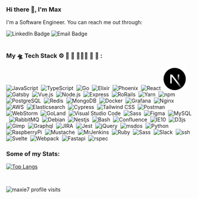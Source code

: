 ### Hi there :wave:, I'm Max

I'm a Software Engineer. You can reach me out through:

<div>
  <a style="text-decoration:none;" href="https://www.linkedin.com/in/maksym-kosenko-3267a684/">
    <img src="https://img.shields.io/badge/LinkedIn-blue?style=for-the-badge&logo=linkedin&logoColor=white" alt="LinkedIn Badge"/>
  </a>
  <a style="text-decoration:none;" href="mailto:maxie7@proton.me">
    <img src="https://img.shields.io/badge/email-green?style=for-the-badge&logo=email&logoColor=white" alt="Email Badge"/>
  </a>
</div>

<br />

### My 🛸 **Tech Stack** ⚙️ 🧰 📡 🤹🏻‍♂️ 🧪 🥋 :

<div>
  <img src="https://user-images.githubusercontent.com/25181517/117447155-6a868a00-af3d-11eb-9cfe-245df15c9f3f.png" title="JavaScript" alt="JavaScript" width="60" height="60"/>&nbsp;  
  <img src="https://user-images.githubusercontent.com/25181517/183890598-19a0ac2d-e88a-4005-a8df-1ee36782fde1.png" title="TypeScript" alt="TypeScript" width="60" height="60"/>&nbsp;
  <img src="https://skillicons.dev/icons?i=go" title="Go" alt="Go" width="60" height="60"/>&nbsp;
  <img src="https://cdn.jsdelivr.net/gh/devicons/devicon/icons/elixir/elixir-original.svg" title="Elixir" alt="Elixir" width="60" height="60"/>&nbsp;
  <img src="https://cdn.svgporn.com/logos/phoenix.svg" title="Phoenix" alt="Phoenix" width="60" height="60"/>&nbsp;
  <img src="https://user-images.githubusercontent.com/25181517/183897015-94a058a6-b86e-4e42-a37f-bf92061753e5.png" title="React" alt="React" width="60" height="60"/>&nbsp;
  <img src="https://github.com/devicons/devicon/blob/master/icons/nextjs/nextjs-original.svg" title="Next.js" alt="Next.js" width="60" height="60" />&nbsp;
  <img src="https://creazilla-store.fra1.digitaloceanspaces.com/icons/3253802/gatsby-icon-md.png" title="Gatsby" alt="Gatsby" width="60" height="60" />&nbsp;
  <img src="https://user-images.githubusercontent.com/25181517/117448124-a2da9800-af3e-11eb-85d2-bd1b69b65603.png" title="Vue.js" alt="Vue.js" width="60" height="60"/>&nbsp;
  <img src="https://user-images.githubusercontent.com/25181517/183568594-85e280a7-0d7e-4d1a-9028-c8c2209e073c.png" title="Node.js" alt="Node.js" width="60" height="60"/>&nbsp;
  <img src="https://cdn.jsdelivr.net/gh/devicons/devicon/icons/express/express-original.svg" title="Express" alt="Express" width="60" height="60"/>&nbsp;
  <img src="https://cdn.jsdelivr.net/gh/devicons/devicon/icons/rails/rails-plain.svg" title="RoRails" alt="RoRails" width="60" height="60"/>&nbsp;
  <img src="https://user-images.githubusercontent.com/25181517/183049794-a3dfaddd-22ee-4ffe-b0b4-549ccd4879f9.png" title="Yarn" alt="Yarn" width="60" height="60"/>&nbsp;
  <img src="https://user-images.githubusercontent.com/25181517/121401671-49102800-c959-11eb-9f6f-74d49a5e1774.png" title="npm" alt="npm" width="60" height="60"/>&nbsp;
  <img src="https://cdn.jsdelivr.net/gh/devicons/devicon/icons/postgresql/postgresql-original.svg" title="PostgreSQL" alt="PostgreSQL" width="60" height="60"/>&nbsp;
  <img src="https://cdn.jsdelivr.net/gh/devicons/devicon/icons/redis/redis-original.svg" title="Redis" alt="Redis" width="60" height="60"/>&nbsp;
  <img src="https://cdn.jsdelivr.net/gh/devicons/devicon/icons/mongodb/mongodb-original.svg" title="MongoDB" alt="MongoDB" width="60" height="60"/>&nbsp;
  <img src="https://cdn.jsdelivr.net/gh/devicons/devicon/icons/docker/docker-original.svg" title="Docker" alt="Docker" width="60" height="60"/>&nbsp;
  <img src="https://cdn.jsdelivr.net/gh/devicons/devicon/icons/grafana/grafana-original.svg" title="Grafana" alt="Grafana" width="60" height="60"/>&nbsp;
  <img src="https://user-images.githubusercontent.com/25181517/183345125-9a7cd2e6-6ad6-436f-8490-44c903bef84c.png" title="Nginx" alt="Nginx" width="60" height="60"/>&nbsp;
  <img src="https://user-images.githubusercontent.com/25181517/183896132-54262f2e-6d98-41e3-8888-e40ab5a17326.png" title="AWS" alt="AWS" width="60" height="60"/>&nbsp;
  <img src="https://user-images.githubusercontent.com/25181517/183569191-f32cdf03-673f-4ae3-809b-3a8b376bb8a2.png" title="Elasticsearch" alt="Elasticsearch" width="60" height="60"/>&nbsp;
  <img src="https://user-images.githubusercontent.com/68279555/200387386-276c709f-380b-46cc-81fd-f292985927a8.png" title="Cypress" alt="Cypress" width="60" height="60"/>&nbsp;
  <img src="https://user-images.githubusercontent.com/25181517/202896760-337261ed-ee92-4979-84c4-d4b829c7355d.png" title="Tailwind CSS" alt="Tailwind CSS" width="60" height="60"/>&nbsp;
  <img src="https://user-images.githubusercontent.com/25181517/192109061-e138ca71-337c-4019-8d42-4792fdaa7128.png" title="Postman" alt="Postman" width="60" height="60"/>&nbsp;
  <img src="https://user-images.githubusercontent.com/25181517/192108893-b1eed3c7-b2c4-4e1c-9e9f-c7e83637b33d.png" title="WebStorm" alt="WebStorm" width="60" height="60"/>&nbsp;
  <img src="https://resources.jetbrains.com/storage/products/goland/img/meta/goland_logo_300x300.png" title="GoLand" alt="GoLand" width="60" height="60"/>&nbsp;
  <img src="https://user-images.githubusercontent.com/25181517/192108891-d86b6220-e232-423a-bf5f-90903e6887c3.png" title="Visual Studio Code" alt="Visual Studio Code" width="60" height="60"/>&nbsp;
  <img src="https://user-images.githubusercontent.com/25181517/192158956-48192682-23d5-4bfc-9dfb-6511ade346bc.png" title="Sass" alt="Sass" width="60" height="60"/>&nbsp;
  <img src="https://user-images.githubusercontent.com/25181517/189715289-df3ee512-6eca-463f-a0f4-c10d94a06b2f.png" title="Figma" alt="Figma" width="60" height="60"/>&nbsp;
  <img src="https://cdn.jsdelivr.net/gh/devicons/devicon/icons/mysql/mysql-original.svg" title="MySQL" alt="MySQL" width="60" height="60"/>&nbsp;
  <img src="https://cdn.svgporn.com/logos/rabbitmq-icon.svg" title="RabbitMQ" alt="RabbitMQ" width="60" height="60"/>&nbsp;
  <img src="https://cdn.svgporn.com/logos/debian.svg" title="Debian" alt="Debian" width="60" height="60"/>&nbsp;
  <img src="https://creazilla-store.fra1.digitaloceanspaces.com/icons/3254128/nestjs-icon-md.png" title="Nestjs" alt="Nestjs" width="60" height="60" />&nbsp;
  <img src="https://cdn.jsdelivr.net/gh/devicons/devicon/icons/bash/bash-original.svg" title="Bash" alt="Bash" width="60" height="60" />&nbsp;
  <img src="https://cdn.jsdelivr.net/gh/devicons/devicon/icons/confluence/confluence-original.svg" title="Confluence" alt="Confluence" width="60" height="60" />&nbsp;
  <img src="https://cdn.jsdelivr.net/gh/devicons/devicon/icons/ie10/ie10-original.svg" title="IE10" alt="IE10" width="60" height="60" />&nbsp;
  <img src="https://cdn.jsdelivr.net/gh/devicons/devicon/icons/d3js/d3js-original.svg" title="D3js" alt="D3js" width="60" height="60" />&nbsp;
  <img src="https://cdn.jsdelivr.net/gh/devicons/devicon/icons/gimp/gimp-original.svg" title="Gimp" alt="Gimp" width="60" height="60" />&nbsp;
  <img src="https://cdn.jsdelivr.net/gh/devicons/devicon/icons/graphql/graphql-plain.svg" title="Graphql" alt="Graphql" width="60" height="60" />&nbsp;
  <img src="https://cdn.jsdelivr.net/gh/devicons/devicon/icons/jira/jira-original.svg" title="JIRA" alt="JIRA" width="60" height="60" />&nbsp;
  <img src="https://cdn.jsdelivr.net/gh/devicons/devicon/icons/jest/jest-plain.svg" title="Jest" alt="Jest" width="60" height="60" />&nbsp;
  <img src="https://cdn.jsdelivr.net/gh/devicons/devicon/icons/jquery/jquery-original.svg" title="jQuery" alt="jQuery" width="60" height="60" />&nbsp;
  <img src="https://cdn.jsdelivr.net/gh/devicons/devicon/icons/msdos/msdos-original.svg" title="msdos" alt="msdos" width="60" height="60" />&nbsp;
  <img src="https://cdn.jsdelivr.net/gh/devicons/devicon/icons/python/python-original.svg" title="Python" alt="Python" width="60" height="60" />&nbsp;
  <img src="https://cdn.jsdelivr.net/gh/devicons/devicon/icons/raspberrypi/raspberrypi-original.svg" title="RaspberryPi" alt="RaspberryPi" width="60" height="60" />&nbsp;
  <img src="https://cdn.jsdelivr.net/gh/devicons/devicon/icons/handlebars/handlebars-original.svg" title="Mustache" alt="Mustache" width="60" height="60" />&nbsp;
  <img src="https://cdn.jsdelivr.net/gh/devicons/devicon/icons/jenkins/jenkins-original.svg" title="MrJenkins" alt="MrJenkins" width="60" height="60" />&nbsp;
  <img src="https://cdn.jsdelivr.net/gh/devicons/devicon/icons/ruby/ruby-original.svg" title="Ruby" alt="Ruby" width="60" height="60" />&nbsp;
  <img src="https://cdn.jsdelivr.net/gh/devicons/devicon/icons/sass/sass-original.svg" title="Sass" alt="Sass" width="60" height="60" />&nbsp;
  <img src="https://cdn.jsdelivr.net/gh/devicons/devicon/icons/slack/slack-original.svg" title="Slack" alt="Slack" width="60" height="60" />&nbsp;
  <img src="https://cdn.jsdelivr.net/gh/devicons/devicon/icons/ssh/ssh-original.svg" title="ssh" alt="ssh" width="60" height="60" />&nbsp;
  <img src="https://cdn.jsdelivr.net/gh/devicons/devicon/icons/svelte/svelte-original.svg" title="Svelte" alt="Svelte" width="60" height="60" />&nbsp;
  <img src="https://cdn.jsdelivr.net/gh/devicons/devicon/icons/webpack/webpack-original.svg" title="Webpack" alt="Webpack" width="60" height="60" />&nbsp;
  <img src="https://cdn.jsdelivr.net/gh/devicons/devicon/icons/fastapi/fastapi-original.svg" title="Fastapi" alt="Fastapi" width="60" height="60" />&nbsp;
  <img src="https://cdn.jsdelivr.net/gh/devicons/devicon/icons/rspec/rspec-original.svg" title="rspec" alt="rspec" width="60" height="60" />&nbsp;
</div>

### Some of my Stats:

[![Top Langs](https://github-readme-stats-git-masterrstaa-rickstaa.vercel.app/api/top-langs/?username=maxie7&hide_progress=true&layout=compact&langs_count=6&hide=ruby,css,scss,coffeescript,html,dockerfile&theme=vision-friendly-dark)](https://github.com/maxie7/github-readme-stats)

<br />

<p> <img src="https://komarev.com/ghpvc/?username=maxie7&style=flat-square&color=green" alt="maxie7 profile visits"/></p>

<!--
**maxie7/maxie7** is a ✨ _special_ ✨ repository because its `README.md` (this file) appears on your GitHub profile.

Here are some ideas to get you started:

- 🔭 I’m currently working on ...
- 🌱 I’m currently learning ...
- 👯 I’m looking to collaborate on ...
- 🤔 I’m looking for help with ...
- 💬 Ask me about ...
- 📫 How to reach me: ...
- 😄 Pronouns: ...
- ⚡ Fun fact: ...
-->

